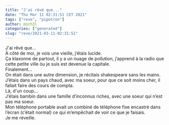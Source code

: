 ```yaml
---
title: "J'ai rêvé que..."
date: "Thu Mar 11 02:31:51 CET 2021"
tags: ["reve", "pipotron"]
author: m1ch3l
categories: ["generated"]
slug: "reve/2021-03-11-02:31:51"
---
```


J'ai rêvé que...<br>
À côté de moi, je vois une vieille, j’étais lucide.<br>
Ça klaxonne de partout, il y a un nuage de pollution, j’apprend à la radio que cette petite ville òu je suis est devenue la capitale.<br>
Finalement...<br>
On était dans une autre dimension, je récitais shakespeare sans les mains.<br>
J’étais dans un pays chaud, avec ma soeur, pour que ce soit moins cher, il fallait faire des cours de compta.<br>
Là, d'un coup...<br>
J’étais bambin dans une famille d’inconnus riches, avec une soeur qui n’est pas ma soeur.<br>
Mon téléphone portable avait un combiné de téléphone fixe encastré dans l’écran (c’était normal) ce qui m’empêchait de voir ce que je faisais.<br>
Je me réveille.<br>
